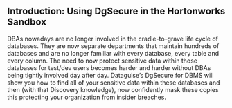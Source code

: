 ## Introduction: Using DgSecure in the Hortonworks Sandbox


DBAs nowadays are no longer involved in the cradle-to-grave life cycle of databases.  They are now separate departments that maintain hundreds of databases and are no longer familiar with every database, every table and every column.  The need to now protect sensitive data within those databases for test/dev users becomes harder and harder without DBAs being tightly involved day after day.  Dataguise’s DgSecure for DBMS will show you how to find all of your sensitive data within these databases and then (with that Discovery knowledge), now confidently mask these copies this protecting your organization from insider breaches.  



